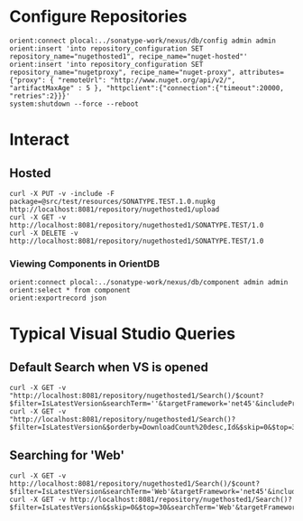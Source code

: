 <!--

    Sonatype Nexus (TM) Open Source Version
    Copyright (c) 2008-2015 Sonatype, Inc.
    All rights reserved. Includes the third-party code listed at http://links.sonatype.com/products/nexus/oss/attributions.

    This program and the accompanying materials are made available under the terms of the Eclipse Public License Version 1.0,
    which accompanies this distribution and is available at http://www.eclipse.org/legal/epl-v10.html.

    Sonatype Nexus (TM) Professional Version is available from Sonatype, Inc. "Sonatype" and "Sonatype Nexus" are trademarks
    of Sonatype, Inc. Apache Maven is a trademark of the Apache Software Foundation. M2eclipse is a trademark of the
    Eclipse Foundation. All other trademarks are the property of their respective owners.

-->
# Configure Repositories

    orient:connect plocal:../sonatype-work/nexus/db/config admin admin
    orient:insert 'into repository_configuration SET repository_name="nugethosted1", recipe_name="nuget-hosted"'
    orient:insert 'into repository_configuration SET repository_name="nugetproxy", recipe_name="nuget-proxy", attributes={"proxy": { "remoteUrl": "http://www.nuget.org/api/v2/", "artifactMaxAge" : 5 }, "httpclient":{"connection":{"timeout":20000, "retries":2}}}'
    system:shutdown --force --reboot

# Interact

## Hosted

    curl -X PUT -v -include -F package=@src/test/resources/SONATYPE.TEST.1.0.nupkg http://localhost:8081/repository/nugethosted1/upload
    curl -X GET -v http://localhost:8081/repository/nugethosted1/SONATYPE.TEST/1.0
    curl -X DELETE -v http://localhost:8081/repository/nugethosted1/SONATYPE.TEST/1.0

### Viewing Components in OrientDB

    orient:connect plocal:../sonatype-work/nexus/db/component admin admin
    orient:select * from component
    orient:exportrecord json

# Typical Visual Studio Queries

## Default Search when VS is opened

    curl -X GET -v "http://localhost:8081/repository/nugethosted1/Search()/$count?$filter=IsLatestVersion&searchTerm=''&targetFramework='net45'&includePrerelease=false"
    curl -X GET -v "http://localhost:8081/repository/nugethosted1/Search()?$filter=IsLatestVersion&$orderby=DownloadCount%20desc,Id&$skip=0&$top=30&searchTerm=''&targetFramework='net45'&includePrerelease=false"

## Searching for 'Web'

    curl -X GET -v http://localhost:8081/repository/nugethosted1/Search()/$count?$filter=IsLatestVersion&searchTerm='Web'&targetFramework='net45'&includePrerelease=false
    curl -X GET -v http://localhost:8081/repository/nugethosted1/Search()?$filter=IsLatestVersion&$skip=0&$top=30&searchTerm='Web'&targetFramework='net45'&includePrerelease=false

